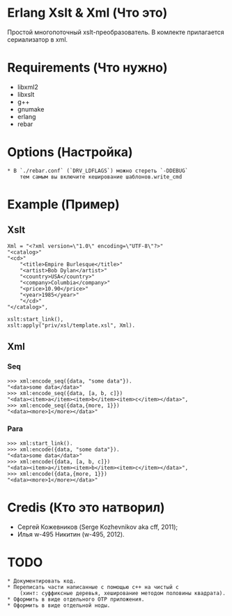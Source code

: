 # Erlang Xslt & Xml (Что это)

Простой многопоточный xslt-преобразователь.
В комлекте прилагается сериализатор в xml.

# Requirements (Что нужно)

* libxml2
* libxslt
* g++
* gnumake
* erlang
* rebar

# Options (Настройка)

    * В `./rebar.conf` (`DRV_LDFLAGS`) можно стереть `-DDEBUG`
        тем самым вы включите кеширование шаблонов.write_cmd

# Example (Пример)

## Xslt

    Xml = "<?xml version=\"1.0\" encoding=\"UTF-8\"?>"
    "<catalog>"
    "<cd>"
        "<title>Empire Burlesque</title>"
        "<artist>Bob Dylan</artist>"
        "<country>USA</country>"
        "<company>Columbia</company>"
        "<price>10.90</price>"
        "<year>1985</year>"
        "</cd>"
    "</catalog>",

    xslt:start_link(),
    xslt:apply("priv/xsl/template.xsl", Xml).

## Xml

### Seq

    >>> xml:encode_seq({data, "some data"}).
    "<data>some data</data>"
    >>> xml:encode_seq({data, [a, b, c]})
    "<data><item>a</item><item>b</item><item>c</item></data>",
    >>> xml:encode_seq({data,{more, 1}})
    "<data><more>1</more></data>"

### Para

    >>> xml:start_link().
    >>> xml:encode({data, "some data"}).
    "<data>some data</data>"
    >>> xml:encode({data, [a, b, c]})
    "<data><item>a</item><item>b</item><item>c</item></data>",
    >>> xml:encode({data,{more, 1}})
    "<data><more>1</more></data>"

# Credis (Кто это натворил)

* Сергей Кожевников (Serge Kozhevnikov aka cff, 2011);
* Илья w-495 Никитин (w-495, 2012).

# TODO

    * Документировать код.
    * Переписать части написанные с помощью с++ на чистый c
        (хинт: суффиксные деревья, хеширование методом половины квадрата).
    * Оформить в виде отдельного OTP приложения.
    * Оформить в виде отдельной ноды.
